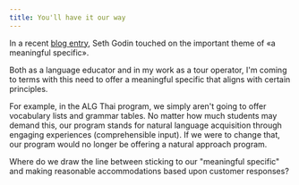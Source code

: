 ```yaml
---
title: You'll have it our way
---
```


In a recent [blog entry](https://seths.blog/2020/07/it-might-not-be-for-you/), Seth Godin touched on the important theme of «a meaningful specific».

Both as a language educator and in my work as a tour operator, I'm coming to terms with this need to offer a meaningful specific that aligns with certain principles.

For example, in the ALG Thai program, we simply aren't going to offer vocabulary lists and grammar tables. No matter how much students may demand this, our program stands for natural language acquisition through engaging experiences (comprehensible input). If we were to change that, our program would no longer be offering a natural approach program.

Where do we draw the line between sticking to our "meaningful specific" and making reasonable accommodations based upon customer responses?
